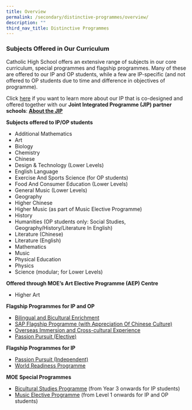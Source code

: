 ```yaml
---
title: Overview
permalink: /secondary/distinctive-programmes/overview/
description: ""
third_nav_title: Distinctive Programmes
---
```

 ### Subjects Offered in Our Curriculum

Catholic High School offers an extensive range of subjects in our core curriculum, special programmes and flagship programmes. Many of these are offered to our IP and OP students, while a few are IP-specific (and not offered to OP students due to time and difference in objectives of programme).

Click [here](https://staging.d26k7rl81eo6rb.amplifyapp.com/dual-track-curriculum/Integrated-Programme/overview/) if you want to learn more about our IP that is co-designed and offered together with our **Joint Integrated Programme (JIP) partner schools**: **[About the JIP](https://staging.d26k7rl81eo6rb.amplifyapp.com/dual-track-curriculum/Integrated-Programme/overview/)**

**Subjects offered to IP/OP students** 

*   Additional Mathematics
*   Art
*   Biology
*   Chemistry
*   Chinese
*   Design & Technology (Lower Levels)
*   English Language
*   Exercise And Sports Science (for OP students)
*   Food And Consumer Education (Lower Levels)
*   General Music (Lower Levels)
*   Geography
*   Higher Chinese
*   Higher Music (as part of Music Elective Programme)
*   History
*   Humanities (OP students only: Social Studies, Geography/History/Literature In English)
*   Literature (Chinese)
*   Literature (English)
*   Mathematics
*   Music
*   Physical Education
*   Physics
*   Science (modular; for Lower Levels)

**Offered through MOE’s Art Elective Programme (AEP) Centre**

*   Higher Art

**Flagship Programmes for IP and OP**

*   [Bilingual and Bicultural Enrichment](https://staging.d26k7rl81eo6rb.amplifyapp.com/sap-flagship-programme/)
*   [SAP Flagship Programme (with Appreciation Of Chinese Culture)](https://staging.d26k7rl81eo6rb.amplifyapp.com/sap-flagship-programme/)
*   [Overseas Immersion and Cross-cultural Experience](https://staging.d26k7rl81eo6rb.amplifyapp.com/secondary/Distinctive-Programmes/passion-pursuit/elective/)
*   [Passion Pursuit (Elective)](https://staging.d26k7rl81eo6rb.amplifyapp.com/secondary/Distinctive-Programmes/passion-pursuit/elective/)

**Flagship Programmes for IP**

*   [Passion Pursuit (Independent)](https://staging.d26k7rl81eo6rb.amplifyapp.com/secondary/Distinctive-Programmes/passion-pursuit/independent/)
*   [World Readiness Programme](https://staging.d26k7rl81eo6rb.amplifyapp.com/secondary/Distinctive-Programmes/world-readiness-programme/)

**MOE Special Programmes**

*   [Bicultural Studies Programme](https://staging.d26k7rl81eo6rb.amplifyapp.com/secondary/Talent-Development/bicultural-studies-programme/) (from Year 3 onwards for IP students)
*   [Music Elective Programme](https://staging.d26k7rl81eo6rb.amplifyapp.com/secondary/Talent-Development/music-elective-programme/) (from Level 1 onwards for IP and OP students)